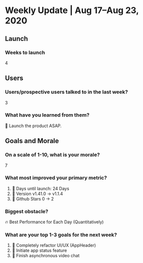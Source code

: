 # Weekly Update | Aug 17–Aug 23, 2020

## Launch

### Weeks to launch

4

## Users

### Users/prospective users talked to in the last week?

3

### What have you learned from them?

🚀 Launch the product ASAP.

## Goals and Morale

### On a scale of 1-10, what is your morale?

7

### What most improved your primary metric?

1. 🌈 Days until launch: 24 Days
2. 🚀 Version v1.41.0 -> v1.1.4
3. 🚗 Github Stars 0 -> 2

### Biggest obstacle?

🔥 Best Performance for Each Day (Quantitatively)

### What are your top 1-3 goals for the next week?

1. 💅 Completely refactor UI/UX (AppHeader)
2. 🌈 Initiate app status feature
3. 👤 Finish asynchronous video chat
